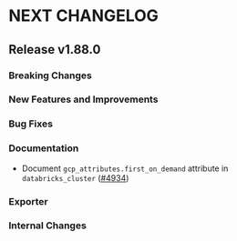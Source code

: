 # NEXT CHANGELOG

## Release v1.88.0

### Breaking Changes

### New Features and Improvements

### Bug Fixes

### Documentation

* Document `gcp_attributes.first_on_demand` attribute in `databricks_cluster` ([#4934](https://github.com/databricks/terraform-provider-databricks/pull/4934))

### Exporter

### Internal Changes
